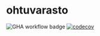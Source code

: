 # ohtuvarasto

![GHA workflow badge](https://github.com/realtalin/ohtuvarasto/workflows/CI/badge.svg) [![codecov](https://codecov.io/gh/realtalin/ohtuvarasto/branch/main/graph/badge.svg?token=7FLN68ZN14)](https://codecov.io/gh/realtalin/ohtuvarasto)
